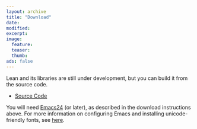 ```yaml
---
layout: archive
title: "Download"
date:
modified:
excerpt:
image:
  feature:
  teaser:
  thumb:
ads: false
---
```


Lean and its libraries are still under development, but you can build it from the source code.

- [Source Code](http://github.com/leanprover/lean)

You will need [Emacs24](https://www.gnu.org/software/emacs/) (or later), as described in the download
instructions above. For more information on configuring Emacs and
installing unicode-friendly fonts, see
[here](https://github.com/leanprover/lean/blob/master/src/emacs/README.md).
